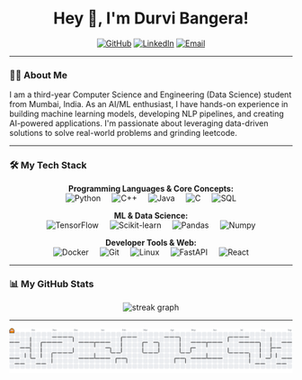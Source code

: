 <h1 align="center">Hey 👋, I'm Durvi Bangera!</h1>

<p align="center">
  <a href="https://github.com/durvibangera"><img src="https://img.shields.io/badge/GitHub-durvibangera-181717?style=for-the-badge&logo=github" alt="GitHub"/></a>
  <a href="https://linkedin.com/in/durvi-bangera"><img src="https://img.shields.io/badge/LinkedIn-Durvi%20Bangera-0077B5?style=for-the-badge&logo=linkedin" alt="LinkedIn"/></a>
  <a href="mailto:bangeradurvi@gmail.com"><img src="https://img.shields.io/badge/Email-bangeradurvi@gmail.com-D14836?style=for-the-badge&logo=gmail" alt="Email"/></a>
</p>

---

### 👨‍💻 About Me

I am a third-year Computer Science and Engineering (Data Science) student from Mumbai, India. As an AI/ML enthusiast, I have hands-on experience in building machine learning models, developing NLP pipelines, and creating AI-powered applications. I'm passionate about leveraging data-driven solutions to solve real-world problems and grinding leetcode.

---

### 🛠️ My Tech Stack

<p align="center">
  <strong>Programming Languages & Core Concepts:</strong><br>
  <img src="https://skillicons.dev/icons?i=python" height="40" alt="Python" />
  <img width="12" />
  <img src="https://skillicons.dev/icons?i=cpp" height="40" alt="C++" />
  <img width="12" />
  <img src="https://skillicons.dev/icons?i=java" height="40" alt="Java" />
  <img width="12" />
  <img src="https://skillicons.dev/icons?i=c" height="40" alt="C" />
  <img width="12" />
  <img src="https://skillicons.dev/icons?i=postgresql" height="40" alt="SQL" />
</p>

<p align="center">
  <strong>ML & Data Science:</strong><br>
  <img src="https://skillicons.dev/icons?i=tensorflow" height="40" alt="TensorFlow" />
  <img width="12" />
  <img src="https://skillicons.dev/icons?i=scikit-learn" height="40" alt="Scikit-learn" />
  <img width="12" />
  <img src="https://skillicons.dev/icons?i=pandas" height="40" alt="Pandas" />
  <img width="12" />
  <img src="https://skillicons.dev/icons?i=numpy" height="40" alt="Numpy" />
</p>

<p align="center">
  <strong>Developer Tools & Web:</strong><br>
  <img src="https://skillicons.dev/icons?i=docker" height="40" alt="Docker" />
  <img width="12" />
  <img src="https://skillicons.dev/icons?i=git" height="40" alt="Git" />
  <img width="12" />
  <img src="https://skillicons.dev/icons?i=linux" height="40" alt="Linux" />
  <img width="12" />
  <img src="https://skillicons.dev/icons?i=fastapi" height="40" alt="FastAPI" />
  <img width="12" />
   <img src="https://skillicons.dev/icons?i=react" height="40" alt="React" />
</p>

---

### 📊 My GitHub Stats

<div align="center">
  <img src="https://streak-stats.demolab.com?user=durvibangera&locale=en&mode=daily&theme=dracula&hide_border=false&border_radius=5&order=3" height="150" alt="streak graph"  />
</div>

---


<picture>
  <source media="(prefers-color-scheme: dark)" srcset="https://raw.githubusercontent.com/durvibangera/durvibangera/output/pacman-contribution-graph-dark.svg">
  <source media="(prefers-color-scheme: light)" srcset="https://raw.githubusercontent.com/durvibangera/durvibangera/output/pacman-contribution-graph.svg">
  <img alt="pacman contribution graph" src="https://raw.githubusercontent.com/durvibangera/durvibangera/output/pacman-contribution-graph.svg">
</picture>
